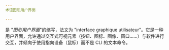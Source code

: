 ```yaml
---
术语图形用户界面

---
```

是 "*图形用户界面*"的缩写，法文为 "interface graphique utilisateur"。它是一种用户界面，允许通过交互式可视元素（按钮、图标、图像、窗口......）与软件进行交互，并倾向于使用指向设备（鼠标）而不是 CLI 的文本命令。